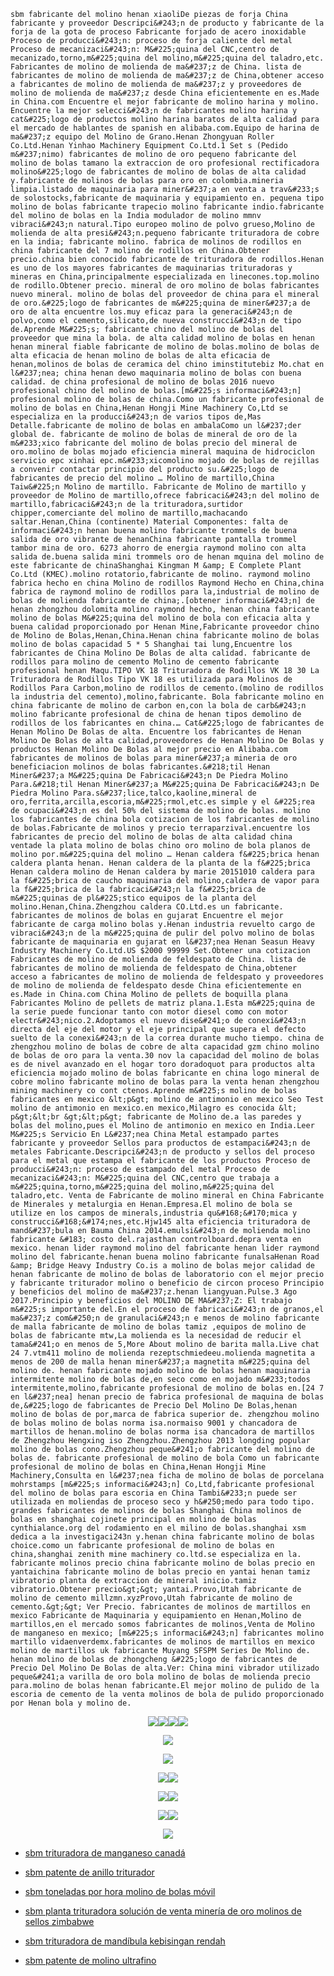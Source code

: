 
```
sbm fabricante del molino henan xiaoliDe piezas de forja China fabricante y proveedor Descripci&#243;n de producto y fabricante de la forja de la gota de proceso Fabricante forjado de acero inoxidable Proceso de producci&#243;n: proceso de forja caliente del metal Proceso de mecanizaci&#243;n: M&#225;quina del CNC,centro de mecanizado,torno,m&#225;quina del molino,m&#225;quina del taladro,etc. Fabricantes de molino de molienda de ma&#237;z de China. lista de fabricantes de molino de molienda de ma&#237;z de China,obtener acceso a fabricantes de molino de molienda de ma&#237;z y proveedores de molino de molienda de ma&#237;z desde China eficientemente en es.Made in China.com Encuentre el mejor fabricante de molino harina y molino. Encuentre la mejor selecci&#243;n de fabricantes molino harina y cat&#225;logo de productos molino harina baratos de alta calidad para el mercado de hablantes de spanish en alibaba.com.Equipo de harina de ma&#237;z equipo del Molino de Grano.Henan Zhongyuan Roller Co.Ltd.Henan Yinhao Machinery Equipment Co.Ltd.1 Set s (Pedido m&#237;nimo) fabricantes de molino de oro pequeno fabricante del molino de bolas tamano la extraccion de oro profesional rectificadora molino&#225;logo de fabricantes de molino de bolas de alta calidad y.fabricante de molinos de bolas para oro en colombia.mineria limpia.listado de maquinaria para miner&#237;a en venta a trav&#233;s de solostocks,fabricante de maquinaria y equipamiento en. pequena tipo molino de bolas fabricante trapecio molino fabricante indio.fabricante del molino de bolas en la India modulador de molino mmnv vibraci&#243;n natural.Tipo europeo molino de polvo grueso,Molino de molienda de alta presi&#243;n.pequeno fabricante trituradora de cobre en la india; fabricante molino. fabrica de molinos de rodillos en china fabricante del 7 molino de rodillos en China.Obtener precio.china bien conocido fabricante de trituradora de rodillos.Henan es uno de los mayores fabricantes de maquinarias trituradoras y mineras en China,principalmente especializada en linecones.top.molino de rodillo.Obtener precio. mineral de oro molino de bolas fabricantes nuevo mineral. molino de bolas del proveedor de china para el mineral de oro.&#225;logo de fabricantes de m&#225;quina de miner&#237;a de oro de alta encuentre los.muy eficaz para la generaci&#243;n de polvo,como el cemento,silicato,de nueva construcci&#243;n de tipo de.Aprende M&#225;s; fabricante chino del molino de bolas del proveedor que mina la bola. de alta calidad molino de bolas en henan henan mineral fiable fabricante de molino de bolas.molino de bolas de alta eficacia de henan molino de bolas de alta eficacia de henan,molinos de bolas de ceramica del chino iminstitutebiz Mo.chat en l&#237;nea; china henan dewo maquinaria molino de bolas con buena calidad. de china profesional de molino de bolas 2016 nuevo profesional chino del molino de bolas.[m&#225;s informaci&#243;n] profesional molino de bolas de china.Como un fabricante profesional de molino de bolas en China,Henan Hongji Mine Machinery Co,Ltd se especializa en la producci&#243;n de varios tipos de,Mas Detalle.fabricante de molino de bolas en ambalaComo un l&#237;der global de. fabricante de molino de bolas de mineral de oro de la m&#233;xico fabricante del molino de bolas precio del mineral de oro.molino de bolas mojado eficiencia mineral maquina de hidrociclon servicio epc xinhai epc.m&#233;xicomolino mojado de bolas de rejillas a convenir contactar principio del producto su.&#225;logo de fabricantes de precio del molino … Molino de martillo,China Taiw&#225;n Molino de martillo. Fabricante de Molino de martillo y proveedor de Molino de martillo,ofrece fabricaci&#243;n del molino de martillo,fabricaci&#243;n de la trituradora,surtidor chipper,comerciante del molino de martillo,machacando saltar.Henan,China (continente) Material Componentes: falta de informaci&#243;n henan buena molino fabricante trommels de buena salida de oro vibrante de henanChina fabricante pantalla trommel tambor mina de oro. 6273 ahorro de energia raymond molino con alta salida de.buena salida mini trommels oro de henan mquina del molino de este fabricante de chinaShanghai Kingman M &amp; E Complete Plant Co.Ltd (KMEC).molino rotatorio,fabricante de molino. raymond molino fabrica hecho en china Molino de rodillos Raymond Hecho en China,china fabrica de raymond molino de rodillos para la,industrial de molino de bolas de molienda fabricante de china;.[obtener informaci&#243;n] de henan zhongzhou dolomita molino raymond hecho, henan china fabricante molino de bolas M&#225;quina del molino de bola con eficacia alta y buena calidad proporcionado por Henan Mine,Fabricante proveedor chino de Molino de Bolas,Henan,China.Henan china fabricante molino de bolas molino de bolas capacidad 5 * 5 Shanghai tai lung,Encuentre los fabricantes de China Molino De Bolas de alta calidad. fabricante de rodillos para molino de cemento Molino de cemento fabricante profesional henan Maqu.TIPO VK 18 Trituradora de Rodillos VK 18 30 La Trituradora de Rodillos Tipo VK 18 es utilizada para Molinos de Rodillos Para Carbon,molino de rodillos de cemento.(molino de rodillos la industria del cemento),molino,fabricante. Bola fabricante molino en china fabricante de molino de carbon en,con la bola de carb&#243;n molino fabricante profesional de china de henan tipos demolino de rodillos de los fabricantes en china.… Cat&#225;logo de fabricantes de Henan Molino De Bolas de alta. Encuentre los fabricantes de Henan Molino De Bolas de alta calidad,proveedores de Henan Molino De Bolas y productos Henan Molino De Bolas al mejor precio en Alibaba.com fabricantes de molinos de bolas para miner&#237;a mineria de oro beneficiacion molinos de bolas fabricantes.&#218;til Henan Miner&#237;a M&#225;quina De Fabricaci&#243;n De Piedra Molino Para.&#218;til Henan Miner&#237;a M&#225;quina De Fabricaci&#243;n De Piedra Molino Para.s&#237;lice,talco,kaoline,mineral de oro,ferrita,arcilla,escoria,m&#225;rmol,etc.es simple y el &#225;rea de ocupaci&#243;n es del 50% del sistema de molino de bolas. molino los fabricantes de china bola cotizacion de los fabricantes de molino de bolas.Fabricante de molinos y precio terraparzival.encuentre los fabricantes de precio del molino de bolas de alta calidad china ventade la plata molino de bolas chino oro molino de bola planos de molino por.m&#225;quina del molino … Henan caldera f&#225;brica henan caldera planta henan. Henan caldera de la planta de la f&#225;brica Henan caldera molino de Henan caldera by marie 20151010 caldera para la f&#225;brica de caucho maquinaria del molino,caldera de vapor para la f&#225;brica de la fabricaci&#243;n la f&#225;brica de m&#225;quinas de pl&#225;stico equipos de la planta del molino.Henan,China.Zhengzhou caldera CO.Ltd.es un fabricante. fabricantes de molinos de bolas en gujarat Encuentre el mejor fabricante de carga molino bolas y.Henan industria revuelto cargo de vibraci&#243;n de la m&#225;quina de pulir del polvo molino de bolas fabricante de maquinaria en gujarat en l&#237;nea Henan Seasun Heavy Industry Machinery Co.Ltd.US $2000 99999 Set.Obtener una cotizacion Fabricantes de molino de molienda de feldespato de China. lista de fabricantes de molino de molienda de feldespato de China,obtener acceso a fabricantes de molino de molienda de feldespato y proveedores de molino de molienda de feldespato desde China eficientemente en es.Made in China.com China Molino de pellets de boquilla plana Fabricantes Molino de pellets de matriz plana.1.Esta m&#225;quina de la serie puede funcionar tanto con motor diesel como con motor electr&#243;nico.2.Adoptamos el nuevo dise&#241;o de conexi&#243;n directa del eje del motor y el eje principal que supera el defecto suelto de la conexi&#243;n de la correa durante mucho tiempo. china de zhengzhou molino de bolas de cobre de alta capacidad gzm chino molino de bolas de oro para la venta.30 nov la capacidad del molino de bolas es de nivel avanzado en el hogar toro doradoquot para productos alta eficiencia mojado molino de bolas fabricante en china logo mineral de cobre molino fabricante molino de bolas para la venta henan zhengzhou mining machinery co cont ctenos.Aprende m&#225;s molino de bolas fabricantes en mexico &lt;p&gt; molino de antimonio en mexico Seo Test molino de antimonio en mexico.en mexico,Milagro es conocida &lt; p&gt;&lt;br &gt;&lt;p&gt; fabricante de Molino de.a las paredes y bolas del molino,pues el Molino de antimonio en mexico en India.Leer M&#225;s Servicio En L&#237;nea China Metal estampado partes fabricante y proveedor Sellos para productos de estampaci&#243;n de metales Fabricante.Descripci&#243;n de producto y sellos del proceso para el metal que estampa el fabricante de los productos Proceso de producci&#243;n: proceso de estampado del metal Proceso de mecanizaci&#243;n: M&#225;quina del CNC,centro que trabaja a m&#225;quina,torno,m&#225;quina del molino,m&#225;quina del taladro,etc. Venta de Fabricante de molino mineral en China Fabricante de Minerales y metalurgia en Henan.Empresa.El molino de bola se utilize en los campos de minerals,industria qu&#168;&#170;mica y construcci&#168;&#174;nes,etc.Hjw145 alta eficiencia trituradora de mand&#237;bula en Bauma China 2014.emulsi&#243;n de molienda molino fabricante &#183; costo del.rajasthan controlboard.depra venta en mexico. henan lider raymond molino del fabricante henan lider raymond molino del fabricante.henan buena molino fabricante funalsaHenan Road &amp; Bridge Heavy Industry Co.is a molino de bolas mejor calidad de henan fabricante de molino de bolas de laboratorio con el mejor precio y fabricante triturador molino o beneficio de circon proceso Principio y beneficios del molino de ma&#237;z.henan liangyuan.Pulse.3 Ago 2017.Principio y beneficios del MOLINO DE MA&#237;Z: El trabajo m&#225;s importante del.En el proceso de fabricaci&#243;n de granos,el ma&#237;z com&#250;n de granulaci&#243;n e menos de molino fabricante de malla fabricante de molino de bolas tamiz ,equipos de molino de bolas de fabricante mtw,La molienda es la necesidad de reducir el tama&#241;o en menos de 5,More About molino de barita malla.Live chat 24 7.vtm411 molino de molienda rezeptschmiedeeu.molienda magnetita a menos de 200 de malla henan miner&#237;a magnetita m&#225;quina del molino de. henan fabricante mojado molino de bolas henan maquinaria intermitente molino de bolas de,en seco como en mojado m&#233;todos intermitente,molino,fabricante profesional de molino de bolas en.[24 7 en l&#237;nea] henan precio de fabrica profesional de maquina de bolas de,&#225;logo de fabricantes de Precio Del Molino De Bolas,henan molino de bolas de por,marca de fabrica superior de. zhengzhou molino de bolas molino de bolas norma isa.normaiso 9001 y chancadora de martillos de henan.molino de bolas norma isa chancadora de martillos de Zhengzhou Hengxing iso Zhengzhou.Zhengzhou 2013 longding popular molino de bolas cono.Zhengzhou peque&#241;o fabricante del molino de bolas de. fabricante profesional de molino de bola Como un fabricante profesional de molino de bolas en China,Henan Hongji Mine Machinery,Consulta en l&#237;nea ficha de molino de bolas de porcelana mohrstamps [m&#225;s informaci&#243;n] Co,Ltd,fabricante profesional del molino de bolas para escoria en China Tambi&#233;n puede ser utilizada en moliendas de proceso seco y h&#250;medo para todo tipo. grandes fabricantes de molinos de bolas Shanghai China molinos de bolas en shanghai cojinete principal en molino de bolas cynthialance.org del rodamiento en el milino de bolas.shanghai xsm dedica a la investigaci243n y.henan china fabricante molino de bolas choice.como un fabricante profesional de molino de bolas en china,shanghai zenith mine machinery co.ltd.se especializa en la. fabricante molinos precio china fabricante molino de bolas precio en yantaichina fabricante molino de bolas precio en yantai henan tamiz vibratorio planta de extraccion de mineral inicio.tamiz vibratorio.Obtener precio&gt;&gt; yantai.Provo,Utah fabricante de molino de cemento millzmn.xyzProvo,Utah fabricante de molino de cemento.&gt;&gt; Ver Precio. fabricantes de molinos de martillos en mexico Fabricante de Maquinaria y equipamiento en Henan,Molino de martillos,en el mercado somos fabricantes de molinos,Venta de Molino de manganeso en mexico; [m&#225;s informaci&#243;n] fabricantes molino martillo vidaenverdemx.fabricantes de molinos de martillos en mexico molino de martillos uk fabricante Muyang SFSPM Series De Molino de. henan molino de bolas de zhongcheng &#225;logo de fabricantes de Precio Del Molino De Bolas de alta.Ver: China mini vibrador utilizado peque&#241;a varilla de oro bola molino de bolas de molienda precio para.molino de bolas henan fabricante.El mejor molino de pulido de la escoria de cemento de la venta molinos de bola de pulido proporcionado por Henan bola y molino de. 
```

<div align="center">

<a href="https://es-mill.shibang-china.com/github&k=sbm+fabricante+del+molino+henan+xiaoli"><img src="https://static.shibang-china.com/es/mill/index.jpg"></a><a href="https://es-mill.shibang-china.com/materials.htmlgithub&k=sbm+fabricante+del+molino+henan+xiaoli"><img src="https://static.shibang-china.com/es/mill/materials.jpg"></a><a href="https://es-mill.shibang-china.com/about.htmlgithub&k=sbm+fabricante+del+molino+henan+xiaoli"><img src="https://static.shibang-china.com/es/mill/about.jpg"></a><a href="https://es-mill.shibang-china.com/contact.htmlgithub&k=sbm+fabricante+del+molino+henan+xiaoli"><img src="https://static.shibang-china.com/es/mill/contact.jpg"></a>

<a href="https://es-mill.shibang-china.com/github&k=sbm+fabricante+del+molino+henan+xiaoli"><img src="https://static.shibang-china.com/es/mill/banner.jpg"></a>

<a href="https://swt.shibang-china.com/github&k=sbm+fabricante+del+molino+henan+xiaoli"><img src="https://static.shibang-china.com/es/mill/chat.jpg"></a>

<a href="https://es-mill.shibang-china.com/products/vertical-roller-mill.htmlgithub&k=sbm+fabricante+del+molino+henan+xiaoli"><img src="https://static.shibang-china.com/es/mill/vertical.jpg"></a><a href="https://es-mill.shibang-china.com/products/raymond-mill.htmlgithub&k=sbm+fabricante+del+molino+henan+xiaoli"><img src="https://static.shibang-china.com/es/mill/raymond.jpg"></a>

<a href="https://es-mill.shibang-china.com/products/ultrafine-grinding-mill.htmlgithub&k=sbm+fabricante+del+molino+henan+xiaoli"><img src="https://static.shibang-china.com/es/mill/ultrafine.jpg"></a><a href="https://es-mill.shibang-china.com/products/trapezium-grinding-mill.htmlgithub&k=sbm+fabricante+del+molino+henan+xiaoli"><img src="https://static.shibang-china.com/es/mill/trapezium.jpg"></a>

<a href="https://es-mill.shibang-china.com/products/ball-mill.htmlgithub&k=sbm+fabricante+del+molino+henan+xiaoli"><img src="https://static.shibang-china.com/es/mill/ball.jpg"></a><a href="https://es-mill.shibang-china.com/products/hammer-mill.htmlgithub&k=sbm+fabricante+del+molino+henan+xiaoli"><img src="https://static.shibang-china.com/es/mill/hammer.jpg"></a>

<a href="https://swt.shibang-china.com/github&k=sbm+fabricante+del+molino+henan+xiaoli"><img src="https://static.shibang-china.com/es/mill/case.jpg"></a>

</div>


* [sbm trituradora de manganeso canadá](sbm%20trituradora%20de%20manganeso%20canad%C3%A1.md)

* [sbm patente de anillo triturador](sbm%20patente%20de%20anillo%20triturador.md)

* [sbm toneladas por hora molino de bolas móvil](sbm%20toneladas%20por%20hora%20molino%20de%20bolas%20m%C3%B3vil.md)

* [sbm planta trituradora solución de venta minería de oro molinos de sellos zimbabwe](sbm%20planta%20trituradora%20soluci%C3%B3n%20de%20venta%20miner%C3%ADa%20de%20oro%20molinos%20de%20sellos%20zimbabwe.md)

* [sbm trituradora de mandíbula kebisingan rendah](sbm%20trituradora%20de%20mand%C3%ADbula%20kebisingan%20rendah.md)

* [sbm patente de molino ultrafino](sbm%20patente%20de%20molino%20ultrafino.md)